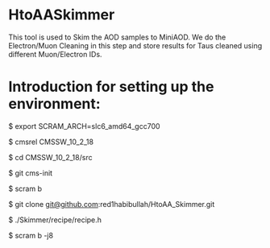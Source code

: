 # HtoAASkimmerThis tool is used to Skim the AOD samples to MiniAOD. We do the Electron/Muon Cleaning in this step and store results for Taus cleaned using different Muon/Electron IDs.# Introduction for setting up the environment:$ export SCRAM_ARCH=slc6_amd64_gcc700$ cmsrel CMSSW_10_2_18$ cd CMSSW_10_2_18/src$ git cms-init$ scram b  $ git clone git@github.com:red1habibullah/HtoAA_Skimmer.git$ ./Skimmer/recipe/recipe.h $ scram b -j8